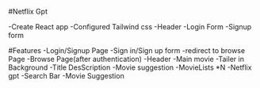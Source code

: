 #Netflix Gpt

-Create React app
-Configured Tailwind css
-Header
-Login Form
-Signup form


#Features
-Login/Signup Page
    -Sign in/Sign up form
    -redirect to browse Page
-Browse Page(after authentication)
    -Header
    -Main movie
        -Tailer in Background
        -Title DesScription
        -Movie suggestion
            -MovieLists *N
-Netflix gpt
    -Search Bar
    -Movie Suggestion            
